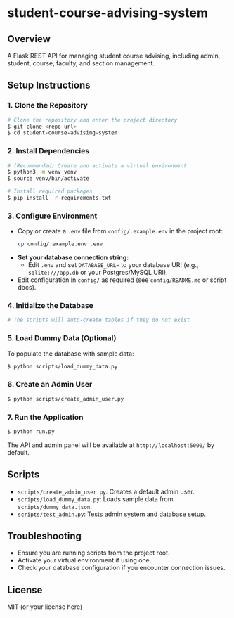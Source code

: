 # student-course-advising-system

## Overview
A Flask REST API for managing student course advising, including admin, student, course, faculty, and section management.

## Setup Instructions

### 1. Clone the Repository
```bash
# Clone the repository and enter the project directory
$ git clone <repo-url>
$ cd student-course-advising-system
```

### 2. Install Dependencies
```bash
# (Recommended) Create and activate a virtual environment
$ python3 -m venv venv
$ source venv/bin/activate

# Install required packages
$ pip install -r requirements.txt
```

### 3. Configure Environment
- Copy or create a `.env` file from `config/.example.env` in the project root:
  ```bash
  cp config/.example.env .env
  ```
- **Set your database connection string:**
  - Edit `.env` and set `DATABASE_URL=` to your database URI (e.g., `sqlite:///app.db` or your Postgres/MySQL URI).
- Edit configuration in `config/` as required (see `config/README.md` or script docs).

### 4. Initialize the Database
```bash
# The scripts will auto-create tables if they do not exist
```

### 5. Load Dummy Data (Optional)
To populate the database with sample data:
```bash
$ python scripts/load_dummy_data.py
```

### 6. Create an Admin User
```bash
$ python scripts/create_admin_user.py
```

### 7. Run the Application
```bash
$ python run.py
```

The API and admin panel will be available at `http://localhost:5000/` by default.

## Scripts
- `scripts/create_admin_user.py`: Creates a default admin user.
- `scripts/load_dummy_data.py`: Loads sample data from `scripts/dummy_data.json`.
- `scripts/test_admin.py`: Tests admin system and database setup.

## Troubleshooting
- Ensure you are running scripts from the project root.
- Activate your virtual environment if using one.
- Check your database configuration if you encounter connection issues.

## License
MIT (or your license here)